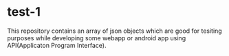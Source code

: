 # test-1
This repository contains an array of json objects which are good for tesiting purposes while developing some webapp or android app using API(Applicaton Program Interface).

